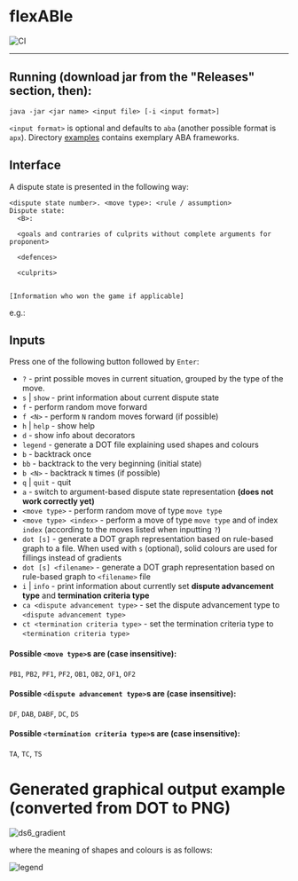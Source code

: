 # flexABle
![CI](https://github.com/gorczyca/aba-dd-rule-based/actions/workflows/scala.yml/badge.svg)
___

## Running (download jar from the "Releases" section, then):

```
java -jar <jar name> <input file> [-i <input format>]
```

`<input format>` is optional and defaults to `aba` (another possible format is `apx`). 
Directory [examples](examples) contains exemplary ABA frameworks.

## Interface
A dispute state is presented in the following way:

```
<dispute state number>. <move type>: <rule / assumption>
Dispute state:
  <B>:
  
  <goals and contraries of culprits without complete arguments for proponent>
  
  <defences>
  
  <culprits>
 
  
[Information who won the game if applicable]  
```

e.g.:

## Inputs
Press one of the following button followed by `Enter`:
 - `?` - print possible moves in current situation, grouped by the type of the move.
 - `s` | `show` - print information  about current dispute state
 - `f` - perform random move forward
 - `f <N>` - perform `N` random moves forward (if possible)
 - `h` | `help` - show help
 - `d` - show info about decorators
 - `legend` - generate a DOT file explaining used shapes and colours
 - `b` - backtrack once
 - `bb` - backtrack to the very beginning (initial state)
 - `b <N>` - backtrack `N` times (if possible)
 - `q` | `quit` - quit
 - `a` - switch to argument-based dispute state representation **(does not work correctly yet)**
 - `<move type>` - perform random move of type `move type`
 - `<move type> <index>` - perform a move of type `move type` and of index `index` (according to the moves listed when inputting `?`)
 - `dot [s]`  - generate a DOT graph representation based on rule-based graph to a file. When used with `s` (optional), solid colours are used for fillings instead of gradients
 - `dot [s] <filename>` - generate a DOT graph representation based on rule-based graph to `<filename>` file
 - `i` | `info` - print information about currently set **dispute advancement type** and **termination criteria type**
 - `ca <dispute advancement type>` - set the dispute advancement type to `<dispute advancement type>` 
 - `ct <termination criteria type>` - set the termination criteria type to `<termination criteria type>`
 
#### Possible `<move type>`s are (case insensitive): 
`PB1`, `PB2`, `PF1`, `PF2`, `OB1`, `OB2`, `OF1`, `OF2`

#### Possible `<dispute advancement type>`s are (case insensitive): 
`DF`, `DAB`, `DABF`, `DC`, `DS`

#### Possible `<termination criteria type>`s are (case insensitive): 
`TA`, `TC`, `TS`

# Generated graphical output example (converted from DOT to PNG)
![ds6_gradient](https://user-images.githubusercontent.com/43420734/125137442-fa4adf00-e10c-11eb-9123-cfd036899dee.png)

where the meaning of shapes and colours is as follows:

![legend](https://user-images.githubusercontent.com/43420734/125137482-0afb5500-e10d-11eb-94d4-8df46ae7abe6.png)

